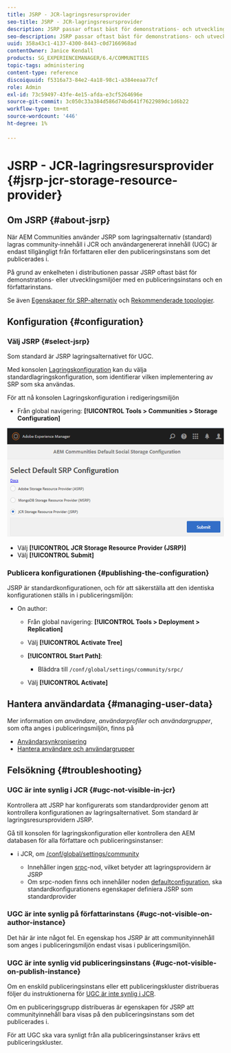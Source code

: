```yaml
---
title: JSRP - JCR-lagringsresursprovider
seo-title: JSRP - JCR-lagringsresursprovider
description: JSRP passar oftast bäst för demonstrations- och utvecklingsmiljöer med en publiceringsinstans och en författarinstans
seo-description: JSRP passar oftast bäst för demonstrations- och utvecklingsmiljöer med en publiceringsinstans och en författarinstans
uuid: 358a43c1-4137-4300-8443-c0d7166968ad
contentOwner: Janice Kendall
products: SG_EXPERIENCEMANAGER/6.4/COMMUNITIES
topic-tags: administering
content-type: reference
discoiquuid: f5316a73-84e2-4a18-98c1-a384eeaa77cf
role: Admin
exl-id: 73c59497-43fe-4e15-afda-e3cf5264696e
source-git-commit: 3c050c33a384d586d74bd641f7622989dc1d6b22
workflow-type: tm+mt
source-wordcount: '446'
ht-degree: 1%

---
```


# JSRP - JCR-lagringsresursprovider {#jsrp-jcr-storage-resource-provider}

## Om JSRP {#about-jsrp}

När AEM Communities använder JSRP som lagringsalternativ (standard) lagras community-innehåll i JCR och användargenererat innehåll (UGC) är endast tillgängligt från författaren eller den publiceringsinstans som det publicerades i.

På grund av enkelheten i distributionen passar JSRP oftast bäst för demonstrations- eller utvecklingsmiljöer med en publiceringsinstans och en författarinstans.

Se även [Egenskaper för SRP-alternativ](working-with-srp.md#characteristics-of-srp-options) och [Rekommenderade topologier](topologies.md).

## Konfiguration {#configuration}

### Välj JSRP {#select-jsrp}

Som standard är JSRP lagringsalternativet för UGC.

Med konsolen [Lagringskonfiguration](srp-config.md) kan du välja standardlagringskonfiguration, som identifierar vilken implementering av SRP som ska användas.

För att nå konsolen Lagringskonfiguration i redigeringsmiljön

* Från global navigering: **[!UICONTROL Tools > Communities > Storage Configuration]**

![chlimage_1-234](assets/chlimage_1-234.png)

* Välj **[!UICONTROL JCR Storage Resource Provider (JSRP)]**
* Välj **[!UICONTROL Submit]**

### Publicera konfigurationen {#publishing-the-configuration}

JSRP är standardkonfigurationen, och för att säkerställa att den identiska konfigurationen ställs in i publiceringsmiljön:

* On author:

   * Från global navigering: **[!UICONTROL Tools > Deployment > Replication]**
   * Välj **[!UICONTROL Activate Tree]**
   * **[!UICONTROL Start Path]**:

      * Bläddra till `/conf/global/settings/community/srpc/`
   * Välj **[!UICONTROL Activate]**


## Hantera användardata {#managing-user-data}

Mer information om *användare*, *användarprofiler* och *användargrupper*, som ofta anges i publiceringsmiljön, finns på

* [Användarsynkronisering](sync.md)
* [Hantera användare och användargrupper](users.md)

## Felsökning {#troubleshooting}

### UGC är inte synlig i JCR {#ugc-not-visible-in-jcr}

Kontrollera att JSRP har konfigurerats som standardprovider genom att kontrollera konfigurationen av lagringsalternativet. Som standard är lagringsresursprovidern JSRP.

Gå till konsolen för lagringskonfiguration eller kontrollera den AEM databasen för alla författare och publiceringsinstanser:

* i JCR, om [/conf/global/settings/community](http://localhost:4502/crx/de/index.jsp#/conf/global/settings/community)

   * Innehåller ingen [srpc](http://localhost:4502/crx/de/index.jsp#/conf/global/settings/community/srpc)-nod, vilket betyder att lagringsprovidern är JSRP
   * Om srpc-noden finns och innehåller noden [defaultconfiguration](http://localhost:4502/crx/de/index.jsp#/conf/global/settings/community/srpc/defaultconfiguration), ska standardkonfigurationens egenskaper definiera JSRP som standardprovider

### UGC är inte synlig på författarinstans {#ugc-not-visible-on-author-instance}

Det här är inte något fel. En egenskap hos JSRP är att communityinnehåll som anges i publiceringsmiljön endast visas i publiceringsmiljön.

### UGC är inte synlig vid publiceringsinstans {#ugc-not-visible-on-publish-instance}

Om en enskild publiceringsinstans eller ett publiceringskluster distribueras följer du instruktionerna för [UGC är inte synlig i JCR](#ugc-not-visible-in-jcr).

Om en publiceringsgrupp distribueras är egenskapen för JSRP att communityinnehåll bara visas på den publiceringsinstans som det publicerades i.

För att UGC ska vara synligt från alla publiceringsinstanser krävs ett publiceringskluster.
